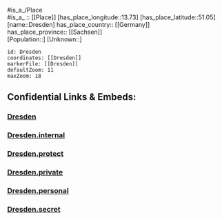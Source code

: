 ﻿---
location: [51.05,13.73] 
mapzoom: [7,12] 
mapmarker: city 
type: City
tags:
- geo/City


SpocWebEntityId: 29881
isDeleted: false
confidential: public

---
#is_a_/Place  
#is_a_ :: [[Place]] 
[has_place_longitude::13.73] 
[has_place_latitude::51.05] 
[name::Dresden] 
has_place_country:: [[Germany]]  
has_place_province:: [[Sachsen]]  
[Population::] 
[Unknown::] 


```leaflet
id: Dresden
coordinates: [[Dresden]] 
markerFile: [[Dresden]] 
defaultZoom: 11 
maxZoom: 18
```


## Confidential Links & Embeds: 

### [Dresden](/_public/Earth/Continent/Europe/Europe~Central/Germany/Germany~East/Sachsen/counties~Sachsen/Dresden.md) 

### [Dresden.internal](/_internal/Earth/Continent/Europe/Europe~Central/Germany/Germany~East/Sachsen/counties~Sachsen/Dresden.internal.md) 

### [Dresden.protect](/_protect/Earth/Continent/Europe/Europe~Central/Germany/Germany~East/Sachsen/counties~Sachsen/Dresden.protect.md) 

### [Dresden.private](/_private/Earth/Continent/Europe/Europe~Central/Germany/Germany~East/Sachsen/counties~Sachsen/Dresden.private.md) 

### [Dresden.personal](/_personal/Earth/Continent/Europe/Europe~Central/Germany/Germany~East/Sachsen/counties~Sachsen/Dresden.personal.md) 

### [Dresden.secret](/_secret/Earth/Continent/Europe/Europe~Central/Germany/Germany~East/Sachsen/counties~Sachsen/Dresden.secret.md) 
